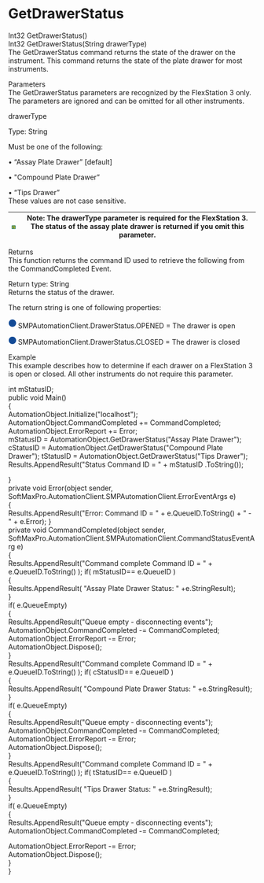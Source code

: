 # GetDrawerStatus

Int32 GetDrawerStatus()\
Int32 GetDrawerStatus(String drawerType)\
The GetDrawerStatus command returns the state of the drawer on the instrument. This command returns the state of the plate drawer for most instruments.

Parameters\
The GetDrawerStatus parameters are recognized by the FlexStation 3 only. The parameters are ignored and can be omitted for all other instruments.

drawerType

Type: String

Must be one of the following:

• “Assay Plate Drawer” \[default]

• "Compound Plate Drawer”

• “Tips Drawer”\
These values are not case sensitive.

| <img src="../../../../../.gitbook/assets/0 (15).png" alt="" data-size="original"> | Note: The drawerType parameter is required for the FlexStation 3. The status of the assay plate drawer is returned if you omit this parameter. |
| --------------------------------------------------------------------------------- | ---------------------------------------------------------------------------------------------------------------------------------------------- |

Returns\
This function returns the command ID used to retrieve the following from the CommandCompleted Event.

Return type: String\
Returns the status of the drawer.

The return string is one of following properties:

![](<../../../../../.gitbook/assets/1 (18).png>) SMPAutomationClient.DrawerStatus.OPENED = The drawer is open

![](<../../../../../.gitbook/assets/2 (9) (1).png>) SMPAutomationClient.DrawerStatus.CLOSED = The drawer is closed

Example\
This example describes how to determine if each drawer on a FlexStation 3 is open or closed. All other instruments do not require this parameter.

int mStatusID;\
public void Main()\
{\
AutomationObject.Initialize("localhost");\
AutomationObject.CommandCompleted += CommandCompleted;\
AutomationObject.ErrorReport += Error;\
mStatusID = AutomationObject.GetDrawerStatus("Assay Plate Drawer"); cStatusID = AutomationObject.GetDrawerStatus("Compound Plate Drawer"); tStatusID = AutomationObject.GetDrawerStatus("Tips Drawer");\
Results.AppendResult("Status Command ID = " + mStatusID .ToString());

}\
private void Error(object sender,\
SoftMaxPro.AutomationClient.SMPAutomationClient.ErrorEventArgs e)\
{\
Results.AppendResult("Error: Command ID = " + e.QueueID.ToString() + " - " + e.Error); }\
private void CommandCompleted(object sender,\
SoftMaxPro.AutomationClient.SMPAutomationClient.CommandStatusEventArg e)\
{\
Results.AppendResult("Command complete Command ID = " + e.QueueID.ToString() ); if( mStatusID== e.QueueID )\
{\
Results.AppendResult( "Assay Plate Drawer Status: " +e.StringResult);\
}\
if( e.QueueEmpty)\
{\
Results.AppendResult("Queue empty - disconnecting events");\
AutomationObject.CommandCompleted -= CommandCompleted;\
AutomationObject.ErrorReport -= Error;\
AutomationObject.Dispose();\
}\
Results.AppendResult("Command complete Command ID = " + e.QueueID.ToString() ); if( cStatusID== e.QueueID )\
{\
Results.AppendResult( "Compound Plate Drawer Status: " +e.StringResult);\
}\
if( e.QueueEmpty)\
{\
Results.AppendResult("Queue empty - disconnecting events");\
AutomationObject.CommandCompleted -= CommandCompleted;\
AutomationObject.ErrorReport -= Error;\
AutomationObject.Dispose();\
}\
Results.AppendResult("Command complete Command ID = " + e.QueueID.ToString() ); if( tStatusID== e.QueueID )\
{\
Results.AppendResult( "Tips Drawer Status: " +e.StringResult);\
}\
if( e.QueueEmpty)\
{\
Results.AppendResult("Queue empty - disconnecting events");\
AutomationObject.CommandCompleted -= CommandCompleted;

AutomationObject.ErrorReport -= Error;\
AutomationObject.Dispose();\
}\
}
